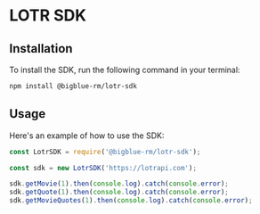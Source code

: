 # LOTR SDK

## Installation

To install the SDK, run the following command in your terminal:
```bash
npm install @bigblue-rm/lotr-sdk
```

## Usage

Here's an example of how to use the SDK:

```javascript
const LotrSDK = require('@bigblue-rm/lotr-sdk');

const sdk = new LotrSDK('https://lotrapi.com');

sdk.getMovie(1).then(console.log).catch(console.error);
sdk.getQuote(1).then(console.log).catch(console.error);
sdk.getMovieQuotes(1).then(console.log).catch(console.error);
